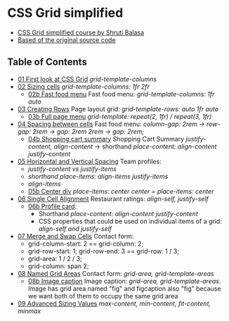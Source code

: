 # CSS Grid simplified

- [CSS Grid simplified course by Shruti Balasa](https://laracasts.com/series/css-grids-simplified)
- [Based of the original source code](https://github.com/laracasts/css-grids-simplified)

## Table of Contents

- [01 First look at CSS Grid](https://dragoncillos.github.io/CSS-Grid/01-first-look.html) *grid-template-columns*
- [02 Sizing cells](https://dragoncillos.github.io/CSS-Grid/02-sizing-cells.html) *grid-template-columns: 1fr 2fr*
  - [02b Fast food menu](https://dragoncillos.github.io/CSS-Grid/02b-fast-food-menu.html) Fast food menu: *grid-template-columns: 1fr auto*
- [03 Creating Rows](https://dragoncillos.github.io/CSS-Grid/03-page-layout-grid.html) Page layout grid: *grid-template-rows: auto 1fr auto*
  - [03b Full page menu](https://dragoncillos.github.io/CSS-Grid/03b-full-page-menu.html) *grid-template: repeat(2, 1fr) / repeat(3, 1fr)*
- [04 Spacing between cells](https://dragoncillos.github.io/CSS-Grid/04-spacing-between-cells.html) Fast food menu: *column-gap: 2rem -> row-gap: 2rem -> gap: 2rem 2rem -> gap: 2rem;*
  - [04b Shopping cart summary](https://dragoncillos.github.io/CSS-Grid/04b-shopping-cart-summary.html) Shopping Cart Summary *justify-content, align-content* -> shorthand *place-content: align-content justify-content*
- [05 Horizontal and Vertical Spacing](https://dragoncillos.github.io/CSS-Grid/05-team-profiles.html) Team profiles:
  - *justify-content vs justify-items*
  - *shorthand place-items: align-items justify-items*
  - *align-items*
  - [05b Center div](https://dragoncillos.github.io/CSS-Grid/05b-center-div.html) *place-items: center center = place-items: center*
- [06 Single Cell Alignment](https://dragoncillos.github.io/CSS-Grid/06-restaurant-ratings.html) Restaurant ratings: *align-self, justify-self*
  - [06b Profile card](https://dragoncillos.github.io/CSS-Grid/06b-profile-card.html):
    - Shorthand *place-content: align-content justify-content*
    - CSS properties that could be used on individual items of a grid: *align-self and justify-self*
- [07 Merge and Swap Cells](https://dragoncillos.github.io/CSS-Grid/07-contact-form.html) Contact form:
  - grid-column-start: 2 == grid-column: 2;
  - grid-row-start: 1; grid-row-end: 3 == grid-row: 1 / 3;
  - grid-area: 1 / 2 / 3;
  - grid-column: span 2;
- [08 Named Grid Areas](https://dragoncillos.github.io/CSS-Grid/08-contact-form.html) Contact form: *grid-area, grid-template-areas*
  - [08b Image caption](https://dragoncillos.github.io/CSS-Grid/08b-image-caption.html) Image caption: *grid-area, grid-template-areas*. Image has grid area named "fig" and figcaption also "fig" because we want both of them to occupy the same grid area
- [09 Advanced Sizing Values](https://dragoncillos.github.io/CSS-Grid/09-restaurant-listing.html) *max-content, min-content, fit-content, minmax*
		  
